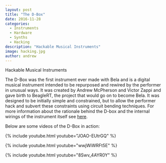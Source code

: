 ```yaml
---
layout: post
title: "The D-Box"
date: 2016-11-28
categories:
  - Instruments
  - Hardware
  - Synths
  - Hacking
description: "Hackable Musical Instruments"
image: hacking.jpg
author: andrew
---
```


Hackable Musical Instruments

The D-Box was the first instrument ever made with Bela and is a digital musical instrument intended to be repurposed and rewired by the performer in unusual ways. It was created by Andrew McPherson and Victor Zappi and gave birth to BeagleRT, the project that would go on to become Bela. It was designed to be initially simple and constrained, but to allow the performer hack and subvert these constraints using circuit bending techniques. For more information about the rationale behind the D-box and the internal wirings of the instrument itself see [here](http://www.eecs.qmul.ac.uk/~andrewm/hackable.html).

Below are some videos of the D-Box in action:

{% include youtube.html youtube="JOAO-EUtrGQ" %}

{% include youtube.html youtube="wwjWiWRFt5E" %}

{% include youtube.html youtube="8Swv_4AYR0Y" %}

